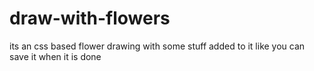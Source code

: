# draw-with-flowers
its an css based flower drawing with some stuff added to it like you can save it when it is done
